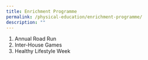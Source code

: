 ```yaml
---
title: Enrichment Programme
permalink: /physical-education/enrichment-programme/
description: ""
---
```


<ol>
	<li>Annual Road Run</li>
	<li>Inter-House Games</li>
	<li>Healthy Lifestyle Week</li></ol>